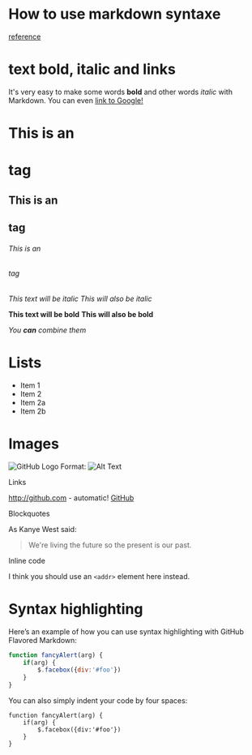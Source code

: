 # How to use markdown syntaxe
[reference](https://daringfireball.net/projects/markdown/syntax)

# text bold, italic and links

It's very easy to make some words **bold** and other words *italic* with
Markdown. You can even [link to Google!](http://google.com)

# This is an <h1> tag
## This is an <h2> tag
###### This is an <h6> tag

*This text will be italic*
_This will also be italic_

**This text will be bold**
__This will also be bold__

_You **can** combine them_

# Lists

* Item 1
* Item 2
* Item 2a
* Item 2b

# Images

![GitHub Logo](/images/logo.png)
Format: ![Alt Text](url)

Links

http://github.com - automatic!
[GitHub](http://github.com)


Blockquotes

As Kanye West said:

> We're living the future so
> the present is our past.


Inline code

I think you should use an
`<addr>` element here instead.


# Syntax highlighting

Here’s an example of how you can use syntax highlighting with GitHub Flavored Markdown:

```javascript
function fancyAlert(arg) {
    if(arg) {
        $.facebox({div:'#foo'})
    }
}
```

You can also simply indent your code by four spaces:

    function fancyAlert(arg) {
        if(arg) {
            $.facebox({div:'#foo'})
        }
    }





